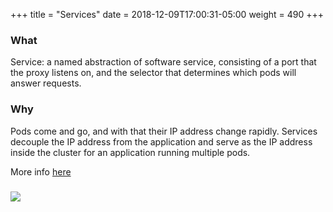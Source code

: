 +++
title = "Services"
date = 2018-12-09T17:00:31-05:00
weight = 490
+++

### What

Service: a named abstraction of software service, consisting of a port that the proxy listens on,
and the selector that determines which pods will answer requests.

### Why

Pods come and go, and with that their IP address change rapidly. Services decouple the IP address from the application 
and serve as the IP address inside the cluster for an application running multiple pods. 

More info [here](https://kubernetes.io/docs/concepts/services-networking/service/)

### ![](/intro-k8/images/kubernetes/service.png) 
